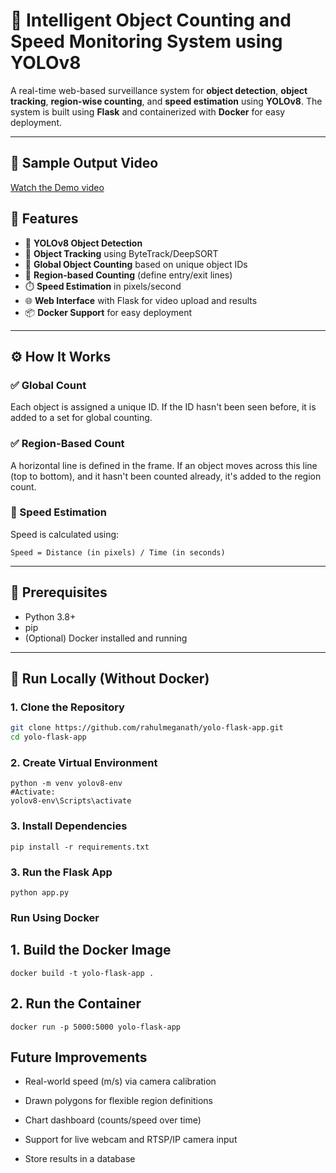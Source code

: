# 🚦 Intelligent Object Counting and Speed Monitoring System using YOLOv8

A real-time web-based surveillance system for **object detection**, **object tracking**, **region-wise counting**, and **speed estimation** using **YOLOv8**. The system is built using **Flask** and containerized with **Docker** for easy deployment.

---
## 🎥 Sample Output Video
[Watch the Demo video](https://drive.google.com/file/d/1fDaA2xdCKDzefGRvRBOLKf2GRG_XzYIu/view?usp=sharing)

## 🎯 Features

- 🧠 **YOLOv8 Object Detection**
- 🎯 **Object Tracking** using ByteTrack/DeepSORT
- 🔄 **Global Object Counting** based on unique object IDs
- 📍 **Region-based Counting** (define entry/exit lines)
- ⏱️ **Speed Estimation** in pixels/second
- 🌐 **Web Interface** with Flask for video upload and results
- 📦 **Docker Support** for easy deployment

---

## ⚙️ How It Works

### ✅ Global Count
Each object is assigned a unique ID. If the ID hasn't been seen before, it is added to a set for global counting.

### ✅ Region-Based Count
A horizontal line is defined in the frame. If an object moves across this line (top to bottom), and it hasn't been counted already, it's added to the region count.

### 💨 Speed Estimation
Speed is calculated using:

```text
Speed = Distance (in pixels) / Time (in seconds)
```

---

## 🔧 Prerequisites

- Python 3.8+
- pip
- (Optional) Docker installed and running

---

## 🧪 Run Locally (Without Docker)

### 1. Clone the Repository

```bash
git clone https://github.com/rahulmeganath/yolo-flask-app.git
cd yolo-flask-app
```

### 2. Create Virtual Environment
```
python -m venv yolov8-env
#Activate:
yolov8-env\Scripts\activate
```
### 3. Install Dependencies
```
pip install -r requirements.txt
```
### 3. Run the Flask App

```
python app.py
```

### Run Using Docker
## 1. Build the Docker Image
```
docker build -t yolo-flask-app .
```
## 2. Run the Container
```
docker run -p 5000:5000 yolo-flask-app
```

## Future Improvements

  -  Real-world speed (m/s) via camera calibration

  -  Drawn polygons for flexible region definitions

  -  Chart dashboard (counts/speed over time)

  -  Support for live webcam and RTSP/IP camera input

  -  Store results in a database
